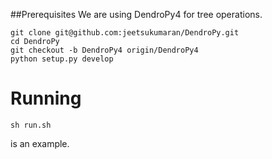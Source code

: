 ##Prerequisites 
We are using DendroPy4 for tree operations.

    git clone git@github.com:jeetsukumaran/DendroPy.git
    cd DendroPy
    git checkout -b DendroPy4 origin/DendroPy4
    python setup.py develop

# Running

    sh run.sh

is an example.
